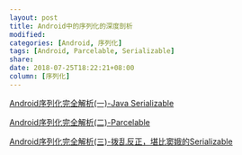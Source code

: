 ```yaml
---
layout: post
title: Android中的序列化的深度剖析
modified:
categories: [Android, 序列化]
tags: [Android, Parcelable, Serializable]
share:
date: 2018-07-25T18:22:21+08:00
column: [序列化]
---
```


[Android序列化完全解析(一)-Java Serializable](https://www.jianshu.com/p/fcc59fb523b6)

[Android序列化完全解析(二)-Parcelable](https://www.jianshu.com/p/82e3090e00e0)

[Android序列化完全解析(三)-拨乱反正，堪比窦娥的Serializable](https://www.jianshu.com/p/287acb9e396f)
